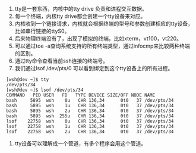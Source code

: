 1. tty是一套东西，内核中的tty drive 负责和进程交互数据。
1. 每一个终端，内核tty drive都会创建一个tty设备来对应。
1. 内核收到一个链接请求，内核就会根据终端的型号和参数创建相应的tty设备，比如串行链接的ttyS0。
1. 后来物理终端没有了，出现了模拟的终端，比如xterm，vt100，vt220。
1. 可以通过toe -a查询系统支持的所有终端类型，通过infocmp来比较两种终端的区别。
1. 通过tty命令查看当前ssh连接的终端号。
1. 我们通过lsof /dev/pts/0 可以看到绑定到这个tty设备上的所有进程。
```
[wsh@dev ~]$ tty
/dev/pts/34
[wsh@dev ~]$ lsof /dev/pts/34
COMMAND   PID USER   FD   TYPE DEVICE SIZE/OFF NODE NAME
bash     5895  wsh    0u   CHR 136,34      0t0   37 /dev/pts/34
bash     5895  wsh    1u   CHR 136,34      0t0   37 /dev/pts/34
bash     5895  wsh    2u   CHR 136,34      0t0   37 /dev/pts/34
bash     5895  wsh  255u   CHR 136,34      0t0   37 /dev/pts/34
lsof    22758  wsh    0u   CHR 136,34      0t0   37 /dev/pts/34
lsof    22758  wsh    1u   CHR 136,34      0t0   37 /dev/pts/34
lsof    22758  wsh    2u   CHR 136,34      0t0   37 /dev/pts/34
```
1. tty设备可以理解成一个管道，有多个程序会用这个管道。
